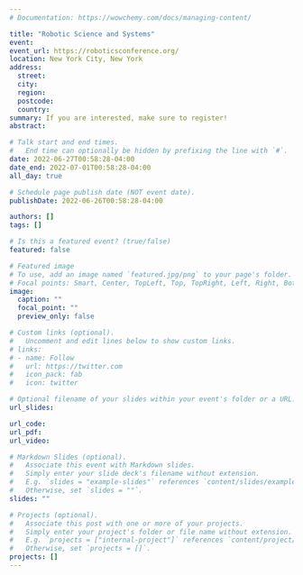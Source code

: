 ```yaml
---
# Documentation: https://wowchemy.com/docs/managing-content/

title: "Robotic Science and Systems"
event: 
event_url: https://roboticsconference.org/
location: New York City, New York
address:
  street:
  city:
  region:
  postcode:
  country:
summary: If you are interested, make sure to register!
abstract:

# Talk start and end times.
#   End time can optionally be hidden by prefixing the line with `#`.
date: 2022-06-27T00:58:28-04:00
date_end: 2022-07-01T00:58:28-04:00
all_day: true

# Schedule page publish date (NOT event date).
publishDate: 2022-06-26T00:58:28-04:00

authors: []
tags: []

# Is this a featured event? (true/false)
featured: false

# Featured image
# To use, add an image named `featured.jpg/png` to your page's folder. 
# Focal points: Smart, Center, TopLeft, Top, TopRight, Left, Right, BottomLeft, Bottom, BottomRight.
image:
  caption: ""
  focal_point: ""
  preview_only: false

# Custom links (optional).
#   Uncomment and edit lines below to show custom links.
# links:
# - name: Follow
#   url: https://twitter.com
#   icon_pack: fab
#   icon: twitter

# Optional filename of your slides within your event's folder or a URL.
url_slides:

url_code:
url_pdf:
url_video:

# Markdown Slides (optional).
#   Associate this event with Markdown slides.
#   Simply enter your slide deck's filename without extension.
#   E.g. `slides = "example-slides"` references `content/slides/example-slides.md`.
#   Otherwise, set `slides = ""`.
slides: ""

# Projects (optional).
#   Associate this post with one or more of your projects.
#   Simply enter your project's folder or file name without extension.
#   E.g. `projects = ["internal-project"]` references `content/project/deep-learning/index.md`.
#   Otherwise, set `projects = []`.
projects: []
---
```

